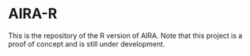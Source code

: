 AIRA-R
======
This is the repository of the R version of AIRA. Note that this project is a proof of concept and is still under development.
